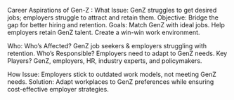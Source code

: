 Career Aspirations of Gen-Z :
What
Issue: GenZ struggles to get desired jobs; employers struggle to attract and retain them.
Objective: Bridge the gap for better hiring and retention.
Goals:
Match GenZ with ideal jobs.
Help employers retain GenZ talent.
Create a win-win work environment.


Who:
Who’s Affected? GenZ job seekers & employers struggling with retention.
Who’s Responsible? Employers need to adapt to GenZ needs.
Key Players? GenZ, employers, HR, industry experts, and policymakers.

How
Issue:
Employers stick to outdated work models, not meeting GenZ needs.
Solution:
Adapt workplaces to GenZ preferences while ensuring cost-effective employer strategies.







